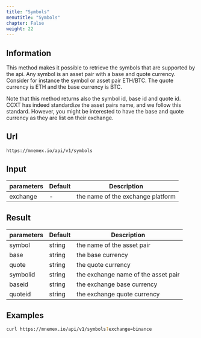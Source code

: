 ```yaml
---
title: "Symbols"
menutitle: "Symbols"
chapter: False
weight: 22
---
```


## Information

This method makes it possible to retrieve the symbols that are supported by the api. Any symbol is an asset pair with a base and quote currency. Consider for instance the symbol or asset pair ETH/BTC. The quote currency is ETH and the base currency is BTC. 

Note that this method returns also the symbol id, base id and quote id. 
CCXT has indeed standardize the asset pairs name, and we follow this standard. 
However, you might be interested to have the base and quote currency as they are list on their exchange. 

## Url

```url
https://mnemex.io/api/v1/symbols
```

## Input

| parameters | Default | Description |
| ---------- | ------- | ----------- |
| exchange   | -       | the name of the exchange platform |

## Result

| parameters | Default | Description |
| ---------- | ------- | ----------- |
| symbol     | string  | the name of the asset pair |
| base       | string  | the base currency |
| quote      | string  | the quote currency |
| symbolid   | string  | the exchange name of the asset pair |
| baseid     | string  | the exchange base currency |
| quoteid    | string  | the exchange quote currency |

## Examples

```bash
curl https://mnemex.io/api/v1/symbols?exchange=binance
```
